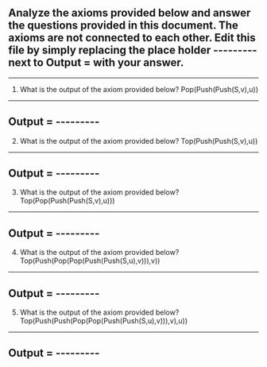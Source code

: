 ## Analyze the axioms provided below and answer the questions provided in this document. The axioms are not connected to each other. Edit this file by simply replacing the place holder --------- next to Output = with your answer.
------------------------------------------------
1) What is the output of the axiom provided below?
Pop(Push(Push(S,v),u))
------------------------------------------------
Output = ---------
------------------------------------------------
2) What is the output of the axiom provided below?
Top(Push(Push(S,v),u))
------------------------------------------------
Output = ---------
------------------------------------------------
3) What is the output of the axiom provided below?
Top(Pop(Push(Push(S,v),u)))
------------------------------------------------
Output = ---------
------------------------------------------------
4) What is the output of the axiom provided below?
Top(Push(Pop(Pop(Push(Push(S,u),v))),v))
------------------------------------------------
Output = ---------
------------------------------------------------
5) What is the output of the axiom provided below?
Top(Push(Push(Pop(Pop(Push(Push(S,u),v))),v),u))
------------------------------------------------
Output = ---------
------------------------------------------------